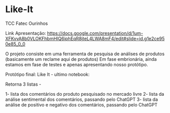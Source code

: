 # Like-It
TCC Fatec Ourinhos

Link Apresentação: https://docs.google.com/presentation/d/1um-XFKvvA8b0VLOKFhbmHlQ6iphEqR8jteL4LWA8mF4/edit#slide=id.g1e2ce950e85_0_0

O projeto consiste em uma ferramenta de pesquisa de análises de produtos (basicamente um reclame aqui de produtos)
Em fase embrionária, ainda estamos em fase de testes e apenas apresentando nosso protótipo.

Protótipo final: Like It - ultimo notebook:

Retorna 3 listas -

1- lista dos comentários do produto pesquisado no mercado livre 
2- lista da análise sentimental dos comentários, passando pelo ChatGPT 
3- lista da análise de positivo e negativo dos comentários, passando pelo ChatGPT 
